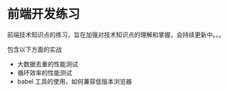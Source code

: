 # 前端开发练习

前端技术知识点的练习，旨在加强对技术知识点的理解和掌握，会持续更新中。。。

包含以下方面的实战

- 大数据去重的性能测试
- 循环效率的性能测试
- babel 工具的使用，如何兼容低版本浏览器
